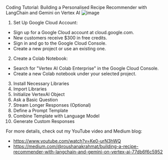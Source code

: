 Coding Tutorial: Building a Personalised Recipe Recommender with LangChain and Gemini on Vertex AI
![image](https://github.com/user-attachments/assets/8c6bc392-2041-4107-93d4-c9ae916d54bb)

1. Set Up Google Cloud Account:
- Sign up for a Google Cloud account at cloud.google.com.
- New customers receive $300 in free credits.
- Sign in and go to the Google Cloud Console.
- Create a new project or use an existing one.

2. Create a Colab Notebook:
- Search for "Vertex AI Colab Enterprise" in the Google Cloud Console.
- Create a new Colab notebook under your selected project.

3. Install Necessary Libraries
4. Import Libraries
5. Initialize VertexAI Object
6. Ask a Basic Question
7. Stream Longer Responses (Optional)
8. Define a Prompt Template
9. Combine Template with Language Model
10. Generate Custom Responses

For more details, check out my YouTube video and Medium blog:

- https://www.youtube.com/watch?v=Ke0-urN3hWQ
- https://medium.com/@roushanakrahmat/building-a-recipe-recommender-with-langchain-and-gemini-on-vertex-ai-77db6f6c5952
